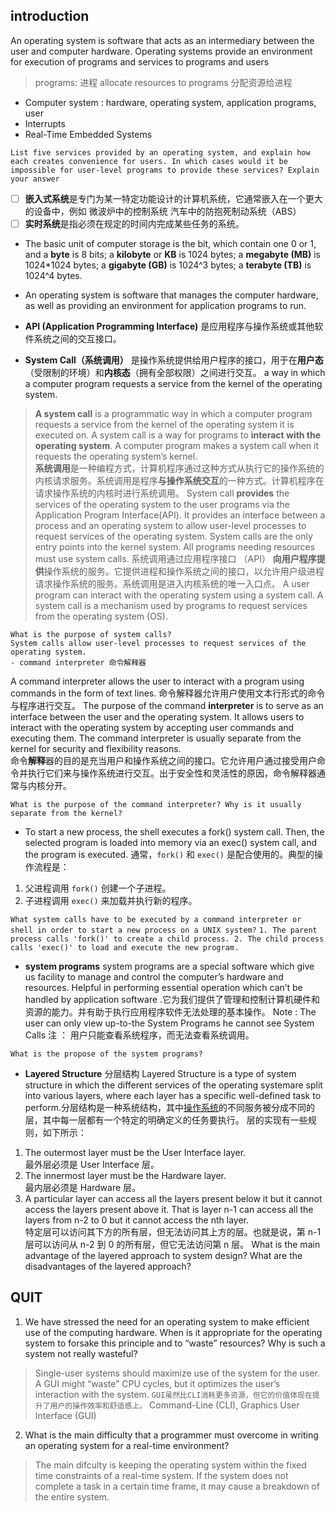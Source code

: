 

## introduction
An operating system is software that acts as an intermediary between the user and computer hardware.
Operating systems provide an environment for execution of programs and services to programs and users

> programs: 进程
> allocate resources to programs 分配资源给进程
 - Computer system :  hardware,  operating system,  application programs,  user
 - Interrupts
 - Real-Time Embedded Systems

`List five services provided by an operating system, and explain how each creates convenience for users. In which cases would it be impossible for user-level programs to provide these services? Explain your answer`
> 
 - [ ] **嵌入式系统**是专门为某一特定功能设计的计算机系统，它通常嵌入在一个更大的设备中，例如  微波炉中的控制系统  汽车中的防抱死制动系统（ABS）
 - [ ] **实时系统**是指必须在规定的时间内完成某些任务的系统。
 - The basic unit of computer storage is the bit, which contain one 0 or 1, and a **byte** is 8 bits; a **kilobyte** or **KB** is 1024 bytes; a **megabyte (MB)** is 1024*1024 bytes; a **gigabyte (GB)** is 1024^3 bytes; a **terabyte (TB)** is 1024^4 bytes.
 - An operating system is software that manages the computer hardware, as well as providing an environment for application programs to run.

- **API (Application Programming Interface)** 是应用程序与操作系统或其他软件系统之间的交互接口。
- **System Call（系统调用）** 是操作系统提供给用户程序的接口，用于在**用户态**（受限制的环境）和**内核态**（拥有全部权限）之间进行交互。
a way in which a computer program requests a service from the kernel of the operating system.
>****A system call**** is a programmatic way in which a computer program requests a service from the kernel of the operating system it is executed on. A system call is a way for programs to ****interact with the operating system****. A computer program makes a system call when it requests the operating system’s kernel.  
****系统调用****是一种编程方式，计算机程序通过这种方式从执行它的操作系统的内核请求服务。系统调用是程序****与操作系统交互****的一种方式。计算机程序在请求操作系统的内核时进行系统调用。
System call ****provides**** the services of the operating system to the user programs via the Application Program Interface(API). It provides an interface between a process and an operating system to allow user-level processes to request services of the operating system. System calls are the only entry points into the kernel system. All programs needing resources must use system calls.
系统调用通过应用程序接口 （API） ****向用户程序提供****操作系统的服务。它提供进程和操作系统之间的接口，以允许用户级进程请求操作系统的服务。系统调用是进入内核系统的唯一入口点。
A user program can interact with the operating system using a system call.
A system call is a mechanism used by programs to request services from the operating system (OS).

    What is the purpose of system calls?
    System calls allow user-level processes to request services of the operating system.
    - command interpreter 命令解释器
   A command interpreter allows the user to interact with a program using commands in the form of text lines. 命令解释器允许用户使用文本行形式的命令与程序进行交互。
   The purpose of the command **interpreter** is to serve as an interface between the user and the operating system. It allows users to interact with the operating system by accepting user commands and executing them. The command interpreter is usually separate from the kernel for security and flexibility reasons.  
命令**解释**器的目的是充当用户和操作系统之间的接口。它允许用户通过接受用户命令并执行它们来与操作系统进行交互。出于安全性和灵活性的原因，命令解释器通常与内核分开。

    What is the purpose of the command interpreter? Why is it usually separate from the kernel?
- To start a new process, the shell executes a fork() system call. Then, the selected program is loaded into memory via an exec() system call, and the program is executed.
通常，`fork()` 和 `exec()` 是配合使用的。典型的操作流程是：

1.  父进程调用 `fork()` 创建一个子进程。
2.  子进程调用 `exec()` 来加载并执行新的程序。

` What system calls have to be executed by a command interpreter or shell in order to start a new process on a UNIX system? `
`1. The parent process calls 'fork()' to create a child process.
2. The child process calls 'exec()' to load and execute the new program.`

- **system programs**
system programs are a special software which give us facility to manage and control the computer’s hardware and resources. Helpful in performing essential operation which can’t be handled by application software .它为我们提供了管理和控制计算机硬件和资源的能力。并有助于执行应用程序软件无法处理的基本操作。
Note : The user can only view up-to-the System Programs he cannot see System Calls 注 ： 用户只能查看系统程序，而无法查看系统调用。

 `What is the propose of the system programs?`

- **Layered Structure**  分层结构
Layered Structure is a type of system structure in which the different services of the operating systemare split into various layers, where each layer has a specific well-defined task to perform.分层结构是一种系统结构，其中[操作系统](https://www.geeksforgeeks.org/operating-systems/)的不同服务被分成不同的层，其中每一层都有一个特定的明确定义的任务要执行。
层的实现有一些规则，如下所示：
1.  The outermost layer must be the User Interface layer.  
    最外层必须是 User Interface 层。
2.  The innermost layer must be the Hardware layer.  
    最内层必须是 Hardware 层。
3.  A particular layer can access all the layers present below it but it cannot access the layers present above it. That is layer n-1 can access all the layers from n-2 to 0 but it cannot access the nth layer.  
    特定层可以访问其下方的所有层，但无法访问其上方的层。也就是说，第 n-1 层可以访问从 n-2 到 0 的所有层，但它无法访问第 n 层。
     What is the main advantage of the layered approach to system design? What are the disadvantages of the layered approach? 

## QUIT	
 1. We have stressed the need for an operating system to make efficient use of the computing hardware. When is it appropriate for the operating system to forsake this principle and to “waste” resources? Why is such a system not really wasteful?
> Single-user systems should maximize use of the system for the user. A GUI might “waste” CPU cycles, but it optimizes the user’s interaction with the system.
> `GUI虽然比CLI消耗更多资源，但它的价值体现在提升了用户的操作效率和舒适感上。`
> Command-Line  (CLI), Graphics  User  Interface  (GUI)
 2. What is the main difficulty that a programmer must overcome in writing an operating system for a real-time environment?
 >The main difculty is keeping the operating system within the fixed time constraints of a real-time system. If the system does not complete a task in a certain time frame, it may cause a breakdown of the entire system.



<!--stackedit_data:
eyJwcm9wZXJ0aWVzIjoidGl0bGU6IHBpY1xuYXV0aG9yOiBmZW
lcbiIsImRpc2N1c3Npb25zIjp7IjFDOFAxTWFuekFvSkZVTjki
Onsic3RhcnQiOjMxNzQsImVuZCI6MzI2NSwidGV4dCI6IldoYX
QgaXMgdGhlIHB1cnBvc2Ugb2YgdGhlIGNvbW1hbmQgaW50ZXJw
cmV0ZXI/IFdoeSBpcyBpdCB1c3VhbGx5IHNlcGFyYXRlIGZyb2
3igKYifSwiWDljSnBUOWRJTFYxcXZUYyI6eyJzdGFydCI6NDE5
OCwiZW5kIjo0MjQzLCJ0ZXh0IjoiYFdoYXQgaXMgdGhlIHByb3
Bvc2Ugb2YgdGhlIHN5c3RlbSBwcm9ncmFtcz9gIn0sImhpYUU0
ZVdTTW9hUUpqM0wiOnsic3RhcnQiOjUwNTAsImVuZCI6NTE3MC
widGV4dCI6IldoYXQgaXMgdGhlIG1haW4gYWR2YW50YWdlIG9m
IHRoZSBsYXllcmVkIGFwcHJvYWNoIHRvIHN5c3RlbSBkZXNpZ2
4/IFdoYXQgYXJlIHTigKYifX0sImNvbW1lbnRzIjp7Im5sMzd3
ZjhSR1NmVlUwejkiOnsiZGlzY3Vzc2lvbklkIjoiMUM4UDFNYW
56QW9KRlVOOSIsInN1YiI6ImdvOjEwNTI5MTMwNTUxMzgyOTk4
OTAwNyIsInRleHQiOiJJdCByZWFkcyBjb21tYW5kcyBmcm9tIH
RoZSB1c2VyIG9yIGEgZmlsZSBhbmQgZXhlY3V0ZXMgdGhlbSwg
dHVybmluZyB0aGVtIGludG8gb25lIG9yIG1vcmUgc3lzdGVtIG
NhbGxzLlxuICAgIEZvciBzZWN1cml0eSBhbmQgZmxleGliaWxp
dHksIGFuZCBpbnRlcnByZXRlciBtYXkvaXMgc3ViamVjdCB0by
BjaGFuZ2UuIiwiY3JlYXRlZCI6MTczNDg0ODU2MzkxNX0sIjlX
RDI0dmRNbWljSVE1dXAiOnsiZGlzY3Vzc2lvbklkIjoiWDljSn
BUOWRJTFYxcXZUYyIsInN1YiI6ImdvOjEwNTI5MTMwNTUxMzgy
OTk4OTAwNyIsInRleHQiOiJTeXN0ZW0gcHJvZ3JhbXMgY2FuIG
JlIHRob3VnaHQgb2YgYXMgYnVuZGxlcyBvZiB1c2VmdWwgc3lz
dGVtIGNhbGxzLiBUaGV5IHByb3ZpZGUgYmFzaWMgZnVuY3Rpb2
5hbGl0eSB0byB1c2VycyBzbyB0aGF0IHVzZXJzIGRvIG5vdCBu
ZWVkIHRvIHdyaXRlIHRoZWlyIG93biBwcm9ncmFtcyB0byBzb2
x2ZSBjb21tb24gcHJvYmxlbXMuXG7ns7vnu5/nqIvluo/lj6/k
u6XooqvnnIvkvZzmmK/mnInnlKjnmoTns7vnu5/osIPnlKjnmo
Tpm4blkIjjgILlroPku6zkuLrnlKjmiLfmj5Dkvpvln7rmnKzl
ip/og73vvIzkvb/nlKjmiLfml6DpnIDnvJblhpnoh6rlt7Hnmo
TnqIvluo/mnaXop6PlhrPluLjop4Hpl67popjjgIIiLCJjcmVh
dGVkIjoxNzM0ODQ4Njc2MzA4fSwiMjR5SFAzZmtTVndLUFBtNC
I6eyJkaXNjdXNzaW9uSWQiOiJoaWFFNGVXU01vYVFKajNMIiwi
c3ViIjoiZ286MTA1MjkxMzA1NTEzODI5OTg5MDA3IiwidGV4dC
I6IlRoZSBzeXN0ZW0gaXMgZWFzaWVyIHRvIGRlYnVnIGFuZCBt
b2RpZnkgYmVjYXVzZSBjaGFuZ2VzIGFmZmVjdCBvbmx5IGxpbW
l0ZWQgc2VjdGlvbnMgb2YgdGhlIHN5c3RlbS5cbmRpc2FkdmFu
dGFnZSB0byB0aGUgbGF5ZXJlZCBhcHByb2FjaCBpcyB0aGUgYX
Bvb3IgcGVyZm9ybWFuY2UuIiwiY3JlYXRlZCI6MTczNDg1MDA1
MDQ2OH0sImo4MVF0WVdxVHdkb3k2TXYiOnsiZGlzY3Vzc2lvbk
lkIjoiaGlhRTRlV1NNb2FRSmozTCIsInN1YiI6ImdvOjEwNTI5
MTMwNTUxMzgyOTk4OTAwNyIsInRleHQiOiJpdCBzZW5kcyBhIH
JlcXVlc3QgdGhhdCBoYXMgdG8gdHJhdmVsIHRocm91Z2ggYWxs
IHRoZSBsYXllcnMgcHJlc2VudCBpbiBiZXR3ZWVuIHRoZSB0d2
8gaW50ZXJhY3RpbmcgbGF5ZXJzLiIsImNyZWF0ZWQiOjE3MzQ4
NTAxOTIzNDB9fSwiaGlzdG9yeSI6Wy0xNTMwMTQ1Njk0LDE5ND
YyNjQzMDQsLTE4NzUzNjIwNiw5NjQ2NTM1NDAsLTE3NzQ2NTAx
ODgsLTE0MzA3NzkzMCwxNzEwNTQ5NjkxLC0yMDExMjcwMzgwLC
0xNTAxNzk1Mzg2LC01NDc3OTg1NDgsNzQyMzMwMzIzLDY4ODkx
MjQzNCwyMDA3OTU4ODYzLC02ODc3ODk4NDIsNDIwMzExMDc5XX
0=
-->